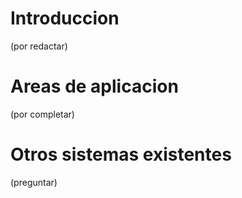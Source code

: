 # Introduccion #

(por redactar)

# Areas de aplicacion #

(por completar)

# Otros sistemas existentes #

(preguntar)